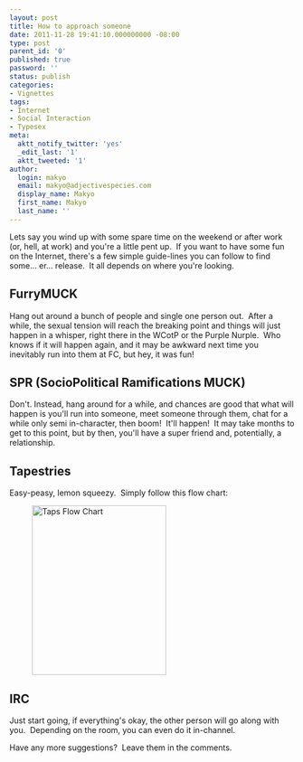 ```yaml
---
layout: post
title: How to approach someone
date: 2011-11-28 19:41:10.000000000 -08:00
type: post
parent_id: '0'
published: true
password: ''
status: publish
categories:
- Vignettes
tags:
- Internet
- Social Interaction
- Typesex
meta:
  aktt_notify_twitter: 'yes'
  _edit_last: '1'
  aktt_tweeted: '1'
author:
  login: makyo
  email: makyo@adjectivespecies.com
  display_name: Makyo
  first_name: Makyo
  last_name: ''
---
```

<p>Lets say you wind up with some spare time on the weekend or after work (or, hell, at work) and you're a little pent up.  If you want to have some fun on the Internet, there's a few simple guide-lines you can follow to find some... er... release.  It all depends on where you're looking.</p>
<!--more-->
<h2>FurryMUCK</h2>
<p>Hang out around a bunch of people and single one person out.  After a while, the sexual tension will reach the breaking point and things will just happen in a whisper, right there in the WCotP or the Purple Nurple.  Who knows if it will happen again, and it may be awkward next time you inevitably run into them at FC, but hey, it was fun!</p>
<h2>SPR (SocioPolitical Ramifications MUCK)</h2>
<p>Don't. Instead, hang around for a while, and chances are good that what will happen is you'll run into someone, meet someone through them, chat for a while only semi in-character, then boom!  It'll happen!  It may take months to get to this point, but by then, you'll have a super friend and, potentially, a relationship.</p>
<h2>Tapestries</h2>
<p>Easy-peasy, lemon squeezy.  Simply follow this flow chart:</p>
<figure id="attachment_96" style="float: none" width="237" caption="Finding a partner on Taps"><a href="http://www.adjectivespecies.com/wp-content/uploads/2011/11/Tapestries_Flow.png"><img class="size-medium wp-image-96" title="Taps Flow Chart" src="{{ site.baseurl }}/assets/Tapestries_Flow-237x300.png" width="237" height="300" /></a><figcaption></figcaption></figure>
<h2>IRC</h2>
<p>Just start going, if everything's okay, the other person will go along with you.  Depending on the room, you can even do it in-channel.</p>
<p>Have any more suggestions?  Leave them in the comments.</p>



